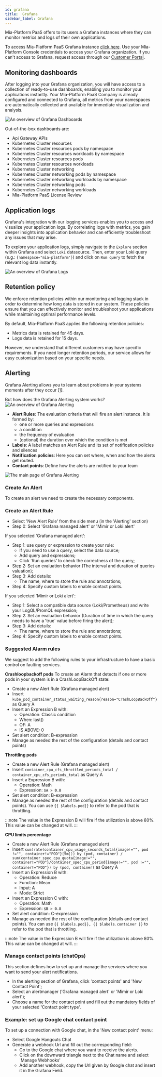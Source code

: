 ```yaml
---
id: grafana
title:  Grafana
sidebar_label: Grafana
---
```


Mia-Platform PaaS offers to its users a Grafana instances where they can monitor metrics and logs of their own applications.  

To access Mia-Platform PaaS Grafana instance [click here](https://grafana.mia-platform.eu/). Use your Mia-Platform Console credentials to access your Grafana organization. If you can't access to Grafana, request access through our [Customer Portal](https://makeitapp.atlassian.net/servicedesk/customer/portal/21).  

## Monitoring dashboards

After logging into your Grafana organization, you will have access to a collection of ready-to-use dashboards, enabling you to monitor your applications instantly. Your Mia-Platform PaaS Company is already configured and connected to Grafana, all metrics from your namespaces are automatically collected and available for immediate visualization and analysis.

![An overview of Grafana Dashboards](img/grafana-dashboards.png)

Out-of-the-box dashboards are:

* Api Gateway APIs
* Kubernetes Cluster resources
* Kubernetes Cluster resources pods by namespace
* Kubernetes Cluster resources workloads by namespace
* Kubernetes Cluster resources pods
* Kubernetes Cluster resources workloads
* Kubernetes Cluster networking
* Kubernetes Cluster networking pods by namespace
* Kubernetes Cluster networking workloads by namespace
* Kubernetes Cluster networking pods
* Kubernetes Cluster networking workloads
* Mia-Platform PaaS License Review

## Application logs

Grafana's integration with our logging services enables you to access and visualize your application logs. By correlating logs with metrics, you gain deeper insights into application behavior and can efficiently troubleshoot any issues that may arise.  

To explore your application logs, simply navigate to the `Explore` section within Grafana and select `Loki` datasource. Then, enter your Loki query (e.g.: `{namespace="mia-platform"}`) and click on `Run query` to fetch the relevant log data instantly. 

![An overview of Grafana Logs](img/grafana-logs.png)  

## Retention policy  

We enforce retention policies within our monitoring and logging stack in order to determine how long data is stored in our system. These policies ensure that you can effectively monitor and troubleshoot your applications while maintaining optimal performance levels.

By default, Mia-Platform PaaS applies the following retention policies:  

* Metrics data is retained for 45 days.
* Logs data is retained for 15 days.

However, we understand that different customers may have specific requirements. If you need longer retention periods, our service allows for easy customization based on your specific needs.

## Alerting

Grafana Alerting allows you to learn about problems in your systems moments after they occur [[1](https://grafana.com/docs/grafana/latest/alerting/)].

But how does the Grafana Alerting system works?
![An overview of Grafana Alerting](img/grafana.png)

- **Alert Rules**:
  The evaluation criteria that will fire an alert instance. It is formed by:
  - one or more queries and expressions
  - a condition
  - the frequency of evaluation
  - (optional) the duration over which the condition is met
- **Labels**:
  A label matches an Alert Rule and its set of notification policies and silences
- **Notification policies**: 
  Here you can set where, when and how the alerts get routed.
- **Contact points**: 
  Define how the alerts are notified to your team

![The main page of Grafana Alerting](img/grafana-alerting.png)

### Create An Alert

To create an alert we need to create the necessary components.

### Create an Alert Rule

- Select 'New Alert Rule' from the side menu (in the 'Alerting' section)
- Step 0: Select 'Grafana managed alert' or 'Mimir or Loki alert'
  
If you selected 'Grafana managed alert':
- Step 1: use query or expression to create your rule:
  - If you need to use a query, select the data source;
  - Add query and expressions;
  - Click 'Run queries' to check the correctness of the query;
- Step 2: Set an evaluation behavior (The interval and duration of queries valuation);
- Step 3: Add details:
  - The name, where to store the rule and annotations;
- Step 4: Specify custom labels to enable contact points.

If you selected 'Mimir or Loki alert':
- Step 1: Select a compatible data source (Loki/Prometheus) and write your LogQL/PromQL expression;
- Step 2: Set an evaluation behavior (Duration of time in which the query needs to have a 'true' value before firing the alert);
- Step 3: Add details:
  - The name, where to store the rule and annotations;
- Step 4: Specify custom labels to enable contact points.

### Suggested Alarm rules
We suggest to add the following rules to your infrastructure to have a basic control on faulting services.

**Crashloopbackoff pods**
To create an Alarm that detects if one or more pods in your system is in a CrashLoopBackOff state:

- Create a new Alert Rule (Grafana managed alert)
- Insert `kube_pod_container_status_waiting_reason{reason="CrashLoopBackOff"}` as Query A
- Insert an Expression B with:
  - Operation: Classic condition
  - When: last()
  - OF: A
  - IS ABOVE: 0
- Set alert condition: B-expression
- Manage as needed the rest of the configuration (details and contact points)

**Throttling pods**

- Create a new Alert Rule (Grafana managed alert)
- Insert `container_cpu_cfs_throttled_periods_total / container_cpu_cfs_periods_total` as Query A
- Insert a Expression B with:
  - Operation: Math
  - Expression: `$A > 0.8`
- Set alert condition: B-expression
- Manage as needed the rest of the configuration (details and contact points). You can use `{{ $labels.pod}}` to refer to the pod that is throttling.

:::note
  The value in the Expression B will fire if the utilization is above 80%. This value can be changed at will.
:::

**CPU limits percentage**

- Create a new Alert Rule (Grafana managed alert)
- Insert `sum(rate(container_cpu_usage_seconds_total{image!="", pod !="", container!="POD"}[5m])) by (pod, container) / sum(container_spec_cpu_quota{image!="", container!="POD"}/container_spec_cpu_period{image!="", pod !="", container!="POD"}) by (pod, container)` as Query A
- Insert an Expression B with:
  - Operation: Reduce
  - Function: Mean
  - Input: A
  - Mode: Strict 
- Insert an Expression C with:
  - Operation: Math
  - Expression: `$B > 0.8`
- Set alert condition: C-expression
- Manage as needed the rest of the configuration (details and contact points). You can use `{{ $labels.pod}}, {{ $labels.container }}` to refer to the pod that is throttling.
 
:::note
  The value in the Expression B will fire if the utilization is above 80%. This value can be changed at will.
:::

### Manage contact points (chatOps)

This section defines how to set up and manage the services where you want to send your alert notifications.

- In the alerting section of Grafana, click 'contact points' and 'New Contact Point';
- Select an alertmanager ('Grafana managed alert' or 'Mimir or Loki alert');
- Choose a name for the contact point and fill out the mandatory fields of your selected 'Contact point type'.

### Example: set up Google chat contact point

To set up a connection with Google chat, in the 'New contact point' menu:
- Select Google Hangouts Chat
- Generate a webhook Url and fill out the corresponding field:
  - Go to the Google chat where you want to receive the alerts.
  - Click on the downward triangle next to the Chat name and select 'Manage Webhooks'
  - Add another webhook, copy the Url given by Google chat and insert it in the Grafana Field.

